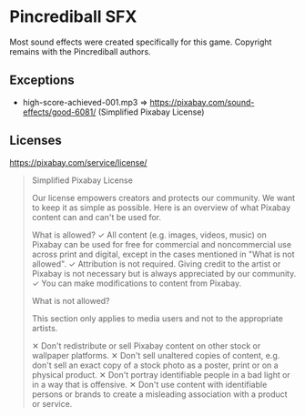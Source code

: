 # Pincrediball SFX

Most sound effects were created specifically for this game.
Copyright remains with the Pincrediball authors.

## Exceptions

- high-score-achieved-001.mp3 => https://pixabay.com/sound-effects/good-6081/ (Simplified Pixabay License)

## Licenses

https://pixabay.com/service/license/

> Simplified Pixabay License
> 
> Our license empowers creators and protects our community. We want to keep it as simple as possible. Here is an overview of what Pixabay content can and can't be used for.
> 
> What is allowed?
> ✓	All content (e.g. images, videos, music) on Pixabay can be used for free for commercial and noncommercial use across print and digital, except in the cases mentioned in "What is not allowed".
> ✓	Attribution is not required. Giving credit to the artist or Pixabay is not necessary but is always appreciated by our community.
> ✓	You can make modifications to content from Pixabay.
> 
> What is not allowed?
> 
> This section only applies to media users and not to the appropriate artists.
> 
> ✕	Don't redistribute or sell Pixabay content on other stock or wallpaper platforms.
> ✕	Don't sell unaltered copies of content, e.g. don't sell an exact copy of a stock photo as a poster, print or on a physical product.
> ✕	Don't portray identifiable people in a bad light or in a way that is offensive.
> ✕	Don't use content with identifiable persons or brands to create a misleading association with a product or service.